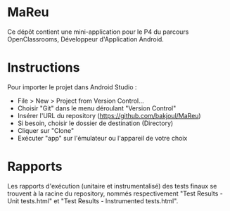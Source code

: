 # MaReu

Ce dépôt contient une mini-application pour le P4 du parcours OpenClassrooms, Développeur d'Application Android.

# Instructions

Pour importer le projet dans Android Studio :

- File > New > Project from Version Control...
- Choisir "Git" dans le menu déroulant "Version Control"
- Insérer l'URL du repository (https://github.com/bakjoul/MaReu)
- Si besoin, choisir le dossier de destination (Directory)
- Cliquer sur "Clone"
- Exécuter "app" sur l'émulateur ou l'appareil de votre choix

# Rapports

Les rapports d'exécution (unitaire et instrumentalisé) des tests finaux se trouvent à la racine du
repository, nommés respectivement "Test Results - Unit tests.html" et "Test Results - Instrumented tests.html".
